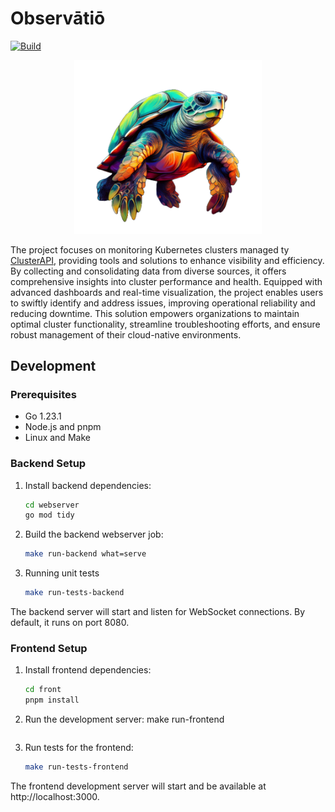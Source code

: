 # Observātiō 

[![Build](https://github.com/knabben/observatio/actions/workflows/build.yml/badge.svg)](https://github.com/knabben/observatio/actions/workflows/build.yml)

<p align="center">
<img src="front/public/logo.png" alt="logo" width="300"/>
</p>

The project focuses on monitoring Kubernetes clusters managed ty [ClusterAPI](https://cluster-api.sigs.k8s.io/), 
providing tools and solutions to enhance visibility and efficiency. By collecting and consolidating data from diverse sources, 
it offers comprehensive insights into cluster performance and health. Equipped with advanced dashboards and real-time visualization, 
the project enables users to swiftly identify and address issues, improving operational reliability and reducing downtime. 
This solution empowers organizations to maintain optimal cluster functionality, streamline troubleshooting efforts, 
and ensure robust management of their cloud-native environments.

## Development

### Prerequisites

- Go 1.23.1
- Node.js and pnpm
- Linux and Make

### Backend Setup

1. Install backend dependencies:

   ```bash
   cd webserver
   go mod tidy
   ```

2. Build the backend webserver job:
   ```bash
   make run-backend what=serve
   ```

3. Running unit tests
   ```bash
   make run-tests-backend
   ```

The backend server will start and listen for WebSocket connections. By default, it runs on port 8080.

### Frontend Setup

1. Install frontend dependencies:
   ```bash
   cd front
   pnpm install
   ```

2. Run the development server:
   make run-frontend
   ```bash
   ```

3. Run tests for the frontend:
   ```bash
   make run-tests-frontend
   ```
 

The frontend development server will start and be available at http://localhost:3000.

